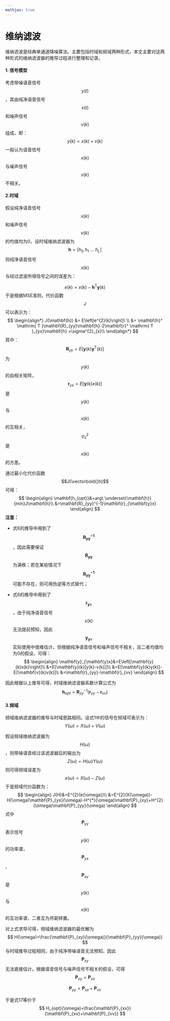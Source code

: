 ```yaml
---
mathjax: true
---
```


# 维纳滤波

维纳滤波是经典单通道降噪算法。主要包括时域和频域两种形式，本文主要对这两种形式的维纳滤波器的推导过程进行整理和记录。

#### 1. 信号模型

考虑带噪语音信号$$y(t)$$，其由纯净语音信号$$x(t)$$和噪声信号$$v(k)$$组成，即：
$$
y(k)=x(k)+v(k)
$$
一般认为语音信号$$x(k)$$与噪声信号$$v(k)$$不相关。

#### 2.时域

假设纯净语音信号$$x(k)$$和噪声信号$$v(k)$$的均值均为0，设时域维纳滤波器为
$$
\mathbf{h} =\left [ h_{0}\ h_{1}\ ... \ h_{L}  \right ]
$$
则纯净语音信号$$x(k)$$与经过滤波所得信号之间的误差为：

$$
e(k)=x(k)-\mathbf{h}^ \mathrm{ T }\mathbf{y} (k)
$$
于是根据MSE准则，代价函数$$J$$可以表示为：
$$
\begin{align*}
J(\mathbf{h}) &= E\left[e^{2}(k)\right]\ \\
                  &= \mathbf{h}^ \mathrm{ T }\mathbf{R}_{yy}\mathbf{h}-2\mathbf{r}^ \mathrm{ T }_{yx}\mathbf{h} +\sigma^{2}_{x}\\
\end{align*}
$$
其中：
$$
\mathbf{R}_{yy}=E\left[\mathbf{y}(k)\mathbf{y}^ \mathrm{ T }(k)\right]
$$
为$$y(k)$$的自相关矩阵，$$\mathbf{r}_{yx}=E\left[\mathbf{y}(k)x(k)\right]$$是$$y(k)$$与$$x(k)$$的互相关，$$\sigma^{2}_{x}$$是$$x(k)$$的方差。

通过最小化代价函数$$J(\vectorbold{}h)$$可得：
$$
\begin{align}
\mathbf{h_{opt}}&=arg\ \underset{\mathbf{h}}{min}J\mathbf{h}\\
&=\mathbf{R}_{yy}^{-1}\mathbf{r}_{\mathbf{y}x}
\end{align}
$$
**注意：**

* 式6的推导中用到了$$\mathbf{R_{yy}^{-1}}$$，因此需要保证$$\mathbf{R_{yy}}$$为满秩；若在某些情况下$$\mathbf{R_{yy}^{-1}}$$可能不存在，则可用伪逆等方式替代；

* 式6的推导中用到了$$\mathbf{r}_{\mathbf{y}x}$$，由于纯净语音信号$$x(k)$$无法提前预知，因此$$\mathbf{y}_{\mathbf{y}x}$$实际使用中很难估计。但根据纯净语音信号和噪声信号不相关，且二者均值均为0的假设，可得：
  $$
  \begin{align}
  \mathbf{y}_{\mathbf{y}x}&=E\left[\mathbf{y}(k)x(k)\right]\\
  &=E[\mathbf{y}(k)[y(k)-v(k)]]\\
  &=E[\mathbf{y}(k)y(k)]-E[\mathbf{v}(k)v(k)]\\
  &=\mathbf{r}_{yy}-\mathbf{r}_{vv}
  \end{align}
  $$

因此根据以上推导可得，时域维纳滤波器系数计算公式为
$$
\mathbf{h}_{opt}=\mathbf{R}_{yy}^{-1}(\mathbf{r}_{yy}-\mathbf{r}_{vv})
$$

#### 3.频域

频域维纳滤波器的推导与时域思路相同。设式1中的信号在频域可表示为：
$$
Y(\omega)=X(\omega)+V(\omega)
$$


假设频域维纳滤波器为$$H(\omega)$$，则带噪语音经过该滤波器后的输出为
$$
Z(\omega)=H(\omega)Y(\omega)
$$
则可得频域误差为
$$
e(\omega)=X(\omega)-Z(\omega)
$$
于是频域代价函数为：
$$
\begin{align}
J(H)&=E^{2}(e(\omega))\\
&=E^{2}(X(\omega))-H(\omega)\mathbf{P}_{yx}(\omega)-H^{*}(\omega)\mathbf{P}_{xy}+H^{2}(\omega)\mathbf{P}_{yy}(\omega)
\end{align}
$$
式中$$\mathbf{P}_{yy}$$表示信号$$y(k)$$的功率谱，$$\mathbf{P}_{yx}$$、$$\mathbf{P}_{xy}$$是$$y(k)$$与$$x(k)$$的互功率谱，二者互为共轭转置。

对上式求导可得，频域维纳滤波器的最优解为
$$
H(\omega)=\frac{\mathbf{P}_{xy}(\omega)}{\mathbf{P}_{yy}(\omega)}
$$
与时域推导过程相同，由于纯净带噪语音无法预知，因此$$\mathbf{P}_{xy}$$无法直接估计。根据语音信号与噪声信号不相关的假设，可得
$$
\mathbf{P}_{xy}=\mathbf{P}_{xx}
$$

$$
\mathbf{P}_{yy}=\mathbf{P}_{xx}+\mathbf{P}_{vv}
$$

于是式17等价于
$$
H_{opt}(\omega)=\frac{\mathbf{P}_{xx}}{\mathbf{P}_{xx}+\mathbf{P}_{vv}}
$$